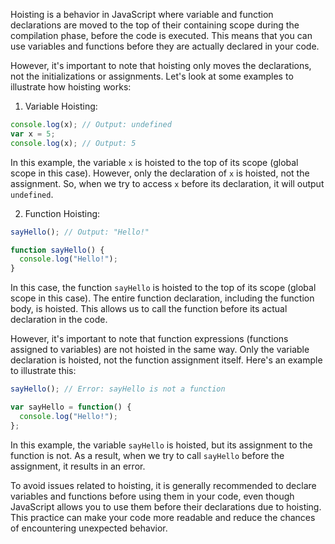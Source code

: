 Hoisting is a behavior in JavaScript where variable and function declarations are moved to the top of their containing scope during the compilation phase, before the code is executed. This means that you can use variables and functions before they are actually declared in your code.

However, it's important to note that hoisting only moves the declarations, not the initializations or assignments. Let's look at some examples to illustrate how hoisting works:

1. Variable Hoisting:
```javascript
console.log(x); // Output: undefined
var x = 5;
console.log(x); // Output: 5
```
In this example, the variable `x` is hoisted to the top of its scope (global scope in this case). However, only the declaration of `x` is hoisted, not the assignment. So, when we try to access `x` before its declaration, it will output `undefined`.

2. Function Hoisting:
```javascript
sayHello(); // Output: "Hello!"

function sayHello() {
  console.log("Hello!");
}
```
In this case, the function `sayHello` is hoisted to the top of its scope (global scope in this case). The entire function declaration, including the function body, is hoisted. This allows us to call the function before its actual declaration in the code.

However, it's important to note that function expressions (functions assigned to variables) are not hoisted in the same way. Only the variable declaration is hoisted, not the function assignment itself. Here's an example to illustrate this:
```javascript
sayHello(); // Error: sayHello is not a function

var sayHello = function() {
  console.log("Hello!");
};
```
In this example, the variable `sayHello` is hoisted, but its assignment to the function is not. As a result, when we try to call `sayHello` before the assignment, it results in an error.

To avoid issues related to hoisting, it is generally recommended to declare variables and functions before using them in your code, even though JavaScript allows you to use them before their declarations due to hoisting. This practice can make your code more readable and reduce the chances of encountering unexpected behavior.